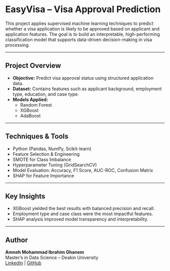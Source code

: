 #  EasyVisa – Visa Approval Prediction

This project applies supervised machine learning techniques to predict whether a visa application is likely to be approved based on applicant and application features. The goal is to build an interpretable, high-performing classification model that supports data-driven decision-making in visa processing.

---

##  Project Overview

- **Objective:** Predict visa approval status using structured application data.
- **Dataset:** Contains features such as applicant background, employment type, education, and case type.
- **Models Applied:**
  - Random Forest
  - XGBoost
  - AdaBoost

---

##  Techniques & Tools

- Python (Pandas, NumPy, Scikit-learn)
- Feature Selection & Engineering
- SMOTE for Class Imbalance
- Hyperparameter Tuning (GridSearchCV)
- Model Evaluation: Accuracy, F1 Score, AUC-ROC, Confusion Matrix
- SHAP for Feature Importance

---

##  Key Insights

- XGBoost yielded the best results with balanced precision and recall.
- Employment type and case class were the most impactful features.
- SHAP analysis improved model transparency and interpretability.


---

##  Author

**Amneh Mohammad Ibrahim Ghanem**  
Master’s in Data Science – Deakin University  
[LinkedIn](https://www.linkedin.com/in/amneh-m) | [GitHub](https://github.com/amneh992)
